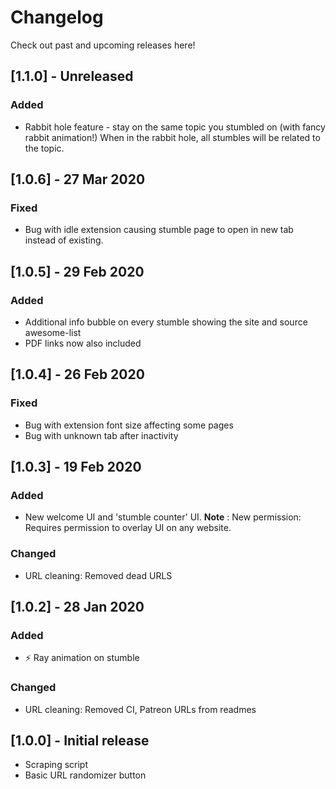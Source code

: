 # Changelog
Check out past and upcoming releases here!

## [1.1.0] - Unreleased

### Added
- Rabbit hole feature - stay on the same topic you stumbled on (with fancy rabbit animation!) When in the rabbit hole, all stumbles will be related to the topic. 

## [1.0.6] - 27 Mar 2020

### Fixed
- Bug with idle extension causing stumble page to open in new tab instead of existing.

## [1.0.5] - 29 Feb 2020
### Added
- Additional info bubble on every stumble showing the site and source awesome-list
- PDF links now also included

## [1.0.4] - 26 Feb 2020
### Fixed
- Bug with extension font size affecting some pages
- Bug with unknown tab after inactivity

## [1.0.3] - 19 Feb 2020
### Added
- New welcome UI and 'stumble counter' UI. __Note__ : New permission: Requires permission to overlay UI on any website. 
### Changed
- URL cleaning: Removed dead URLS

## [1.0.2] - 28 Jan 2020
### Added
- ⚡️ Ray animation on stumble
### Changed
- URL cleaning: Removed CI, Patreon URLs from readmes

## [1.0.0] - Initial release
- Scraping script
- Basic URL randomizer button
